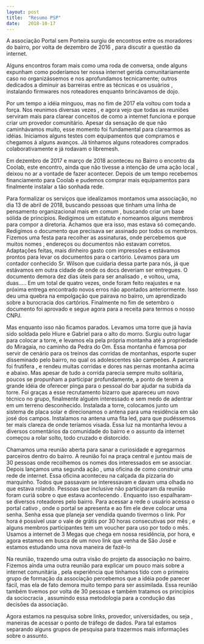 ```yaml
---
layout: post
title:  "Resumo PSP"
date:   2018-10-17
---
```


<p class="intro"><span class="dropcap"></span>A associação Portal sem Porteira surgiu de encontros entre os moradores do bairro, por volta de dezembro de 2016 , para discutir a questão da internet.</p>

Alguns encontros foram mais como uma roda de conversa, onde alguns expunham como poderíamos ter nossa internet gerida comunitariamente caso no organizássemos e nos aprofundamos tecnicamente; outros dedicados a diminuir as barreiras entre as técnicas e os usuários , instalando firmwares nos roteadores enquanto brincávamos de dojo.

Por um tempo a idéia minguou, mas no fim de 2017 ela voltou com toda a força. Nos reunimos diversas vezes , e agora vejo que todas as reuniões serviram mais para clarear conceitos de como a internet funciona e porque criar um provedor comunitário. Apesar da sensação de que não caminhávamos muito, esse momento foi fundamental para clarearmos as idéias. Iniciamos alguns testes com equipamentos que compramos e chegamos á alguns avanços. Já tínhamos alguns roteadores comprados colaborativamente e já rodavam o libremesh.

Em dezembro de 2017 e  março de 2018 aconteceu no Bairro o encontro da Coolab, este encontro, ainda que não tivesse a intenção de uma ação local , deixou no ar a vontade de fazer acontecer. Depois de um tempo recebemos financiamento para Coolab e pudemos comprar mais equipamentos para finalmente instalar a tão sonhada rede.

Para formalizar os serviços que idealizamos montamos uma associação, no dia 13 de abril de 2018, buscando pessoas que tinham uma linha de pensamento organizacional mais em comum , buscando criar um base sólida de princípios. Redigimos um estatuto e nomeamos alguns membros para compor a diretoria. Achamos que era isso, mas estava só começando. Redigimos o documento que precisava ser assinado por todos os membros. Fizemos uma festa para recolher as assinaturas, onde percebemos que muitos  nomes , endereços ou documentos não estavam corretos. Adaptações feitas, mais dinheiro gasto com impressões e estávamos prontos para levar os documentos para o cartório. Levamos para um contador conhecido Sr. Wilson que cuidaria dessa parte para nós, já que estávamos em outra cidade de onde os docs deveriam ser entregues. O documento demora dez dias úteis para ser analisado , e voltou, uma, duas….. Em um total de quatro vezes, onde foram feito reajustes e na próxima entrega encontrado novos erros não apontados anteriormente. Isso deu uma quebra na empolgação que pairava no bairro, um aprendizado sobre a burocracia dos cartórios. Finalmente no fim de setembro o documento foi aprovado e segue agora para a receita para termos o nosso CNPJ.

Mas enquanto isso não ficamos parados. Levamos uma torre que já havia sido soldada pelo Hiure e Gabriel para o alto do morro. Surgiu outro lugar para colocar a torre, e levamos ela pela própria montanha até a propriedade do Miragaia, no caminho da Pedra do Om. Essa montanha é famosa por servir de cenário para os treinos das corridas de montanhas, esporte super disseminado pelo bairro, no qual os adolescentes são campeões. A parceria foi frutífera , e rendeu muitas corridas e dores nas pernas montanha acima e abaixo. Mas apesar de tudo a corrida parecia sempre muito solitária, poucos se propunham a participar profundamente, a ponto de terem a grande idéia de oferecer pinga para o pessoal do bar ajudar na subida da torre. Foi graças a esse recrutamento bizarro que apareceu um novo técnico no grupo, finalmente alguém interessado e sem medo de adentrar em um terreno desconhecido. Instalada a torre, colocamos junto um sistema de placa solar e direcionamos o antena para uma residência em são josé dos campos. Instalamos na antena uma fita led, para que pudéssemos ter mais clareza de onde teríamos visada.  Essa luz na montanha levou a diversos comentários da comunidade do bairro e o assunto da internet começou a rolar solto, todo cruzado e distorcido.

Chamamos uma reunião aberta para sanar a curiosidade e agregarmos parceiros dentro do bairro. A reunião foi na praça central  e juntou mais de 30 pessoas onde recolhemos os nomes dos interessados em se associar. Depois lançamos uma segunda ação , uma oficina de como construir uma rede de internet. Essa oficina aconteceu na calçada da pizzaria do marquinho. Todos que passavam se interessavam e davam uma olhada no que estava rolando. Pessoas que inclusive não participaram da reunião foram curiá sobre o que estava acontecendo .
Enquanto isso espalharam-se diversos roteadores pelo bairro. Para acessar a rede o usuário acessa o portal cativo , onde o portal se apresenta e ao fim ele deve colocar uma senha. Senha essa que planeja ser vendida quando tivermos o link. Por hora é possível usar o vale de grátis por 30 horas consecutivas por mês , e alguns membros participantes tem um voucher para uso por todo o mês. Usamos a internet de 3 Megas que chega em nossa residência, por hora, e agora estamos em busca de um novo link que venha de São José e estamos estudando uma nova maneira de fazê-lo
                   
Na reunião, trazendo uma outra visão do projeto da associação no bairro. Fizemos ainda uma outra reunião para explicar um pouco mais sobre a internet comunitária , pela experiência que tínhamos tido com o primeiro grupo de formação da associação percebemos que a idéia pode parecer fácil, mas ela de fato demora muito tempo para ser assimilada. Essa reunião também tivemos por volta de 30 pessoas e também tratamos os princípios da sociocracia , assumindo essa metodologia para a condução das decisões da associação.

Agora estamos na pesquisa sobre links, provedor, universidades, ou seja , maneiras de acessar o ponto de tráfego de dados. Para tal estamos separando alguns grupos de pesquisa para trazermos mais informações sobre o assunto.
